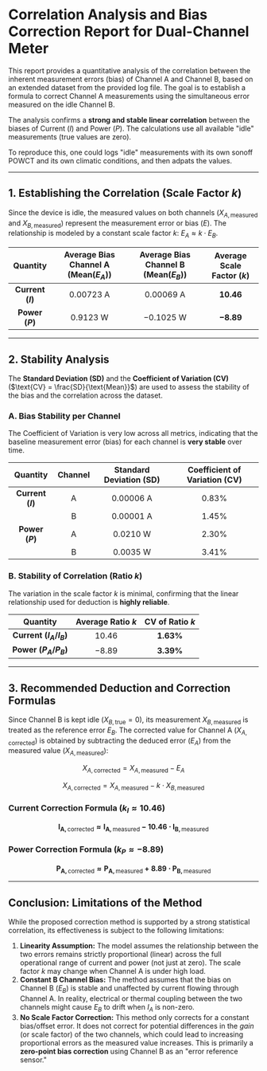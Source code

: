 # Correlation Analysis and Bias Correction Report for Dual-Channel Meter

This report provides a quantitative analysis of the correlation between the inherent measurement errors (bias) of Channel A and Channel B, based on an extended dataset from the provided log file. The goal is to establish a formula to correct Channel A measurements using the simultaneous error measured on the idle Channel B.

The analysis confirms a **strong and stable linear correlation** between the biases of Current ($I$) and Power ($P$). The calculations use all available "idle" measurements (true values are zero).

To reproduce this, one could logs "idle" measurements with its own sonoff POWCT and its own climatic conditions, and then adpats the values.

---

## 1. Establishing the Correlation (Scale Factor $k$)

Since the device is idle, the measured values on both channels ($X_{A, \text{measured}}$ and $X_{B, \text{measured}}$) represent the measurement error or bias ($E$). The relationship is modeled by a constant scale factor $k$: $E_A \approx k \cdot E_B$.

| Quantity | Average Bias Channel A ($\text{Mean}(E_A)$) | Average Bias Channel B ($\text{Mean}(E_B)$) | Average Scale Factor ($k$) |
| :---: | :---: | :---: | :---: |
| **Current ($I$)** | $0.00723 \text{ A}$ | $0.00069 \text{ A}$ | $\mathbf{10.46}$ |
| **Power ($P$)** | $0.9123 \text{ W}$ | $-0.1025 \text{ W}$ | $\mathbf{-8.89}$ |

---

## 2. Stability Analysis

The **Standard Deviation (SD)** and the **Coefficient of Variation (CV)** ($\text{CV} = \frac{SD}{\text{Mean}}$) are used to assess the stability of the bias and the correlation across the dataset.

### A. Bias Stability per Channel

The Coefficient of Variation is very low across all metrics, indicating that the baseline measurement error (bias) for each channel is **very stable** over time.

| Quantity | Channel | Standard Deviation (SD) | Coefficient of Variation (CV) |
| :---: | :---: | :---: | :---: |
| **Current ($I$)** | A | $0.00006 \text{ A}$ | $0.83\%$ |
| | B | $0.00001 \text{ A}$ | $1.45\%$ |
| **Power ($P$)** | A | $0.0210 \text{ W}$ | $2.30\%$ |
| | B | $0.0035 \text{ W}$ | $3.41\%$ |

### B. Stability of Correlation (Ratio $k$)

The variation in the scale factor $k$ is minimal, confirming that the linear relationship used for deduction is **highly reliable**.

| Quantity | Average Ratio $k$ | CV of Ratio $k$ |
| :---: | :---: | :---: |
| **Current ($I_A / I_B$)** | $10.46$ | $\mathbf{1.63\%}$ |
| **Power ($P_A / P_B$)** | $-8.89$ | $\mathbf{3.39\%}$ |

---

## 3. Recommended Deduction and Correction Formulas

Since Channel B is kept idle ($X_{B, \text{true}}=0$), its measurement $X_{B, \text{measured}}$ is treated as the reference error $E_B$. The corrected value for Channel A ($X_{A, \text{corrected}}$) is obtained by subtracting the deduced error ($E_A$) from the measured value ($X_{A, \text{measured}}$):

$$X_{A, \text{corrected}} = X_{A, \text{measured}} - E_A$$

$$X_{A, \text{corrected}} = X_{A, \text{measured}} - k \cdot X_{B, \text{measured}}$$

### Current Correction Formula ($k_I \approx 10.46$)

$$\mathbf{I_{A, \text{corrected}} \approx I_{A, \text{measured}} - 10.46 \cdot I_{B, \text{measured}}}$$

### Power Correction Formula ($k_P \approx -8.89$)

$$\mathbf{P_{A, \text{corrected}} \approx P_{A, \text{measured}} + 8.89 \cdot P_{B, \text{measured}}}$$

---

## Conclusion: Limitations of the Method

While the proposed correction method is supported by a strong statistical correlation, its effectiveness is subject to the following limitations:

1.  **Linearity Assumption:** The model assumes the relationship between the two errors remains strictly proportional (linear) across the full operational range of current and power (not just at zero). The scale factor $k$ may change when Channel A is under high load.
2.  **Constant B Channel Bias:** The method assumes that the bias on Channel B ($E_B$) is stable and unaffected by current flowing through Channel A. In reality, electrical or thermal coupling between the two channels might cause $E_B$ to drift when $I_A$ is non-zero.
3.  **No Scale Factor Correction:** This method only corrects for a constant bias/offset error. It does not correct for potential differences in the *gain* (or scale factor) of the two channels, which could lead to increasing proportional errors as the measured value increases. This is primarily a **zero-point bias correction** using Channel B as an "error reference sensor."
